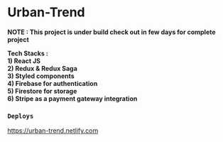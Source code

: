 # Urban-Trend

**NOTE : This project is under build check out in few days for complete project**

**Tech Stacks :**<br/>
**1) React JS**<br/>
**2) Redux & Redux Saga**<br/>
**3) Styled components**<br/>
**4) Firebase for authentication**<br/>
**5) Firestore for storage**<br/>
**6) Stripe as a payment gateway integration**<br/>

### `Deploys`

https://urban-trend.netlify.com

